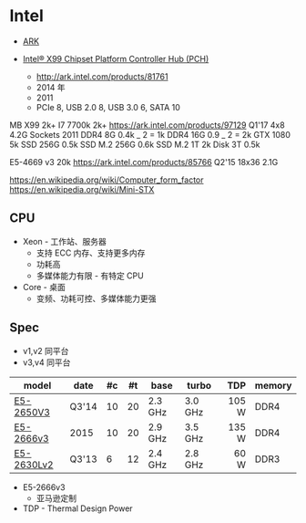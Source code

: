 # Intel

- [ARK](http://ark.intel.com/)

- [Intel® X99 Chipset Platform Controller Hub (PCH)](https://en.wikipedia.org/wiki/Intel_X99)
  - http://ark.intel.com/products/81761
  - 2014 年
  - 2011
  - PCIe 8, USB 2.0 8, USB 3.0 6, SATA 10

MB X99 2k+
I7 7700k 2k+
https://ark.intel.com/products/97129
Q1'17
4x8
4.2G
Sockets 2011
DDR4 8G 0.4k _ 2 = 1k
DDR4 16G 0.9 _ 2 = 2k
GTX 1080 5k
SSD 256G 0.5k
SSD M.2 256G 0.6k
SSD M.2 1T 2k
Disk 3T 0.5k

E5-4669 v3 20k
https://ark.intel.com/products/85766
Q2'15
18x36
2.1G

https://en.wikipedia.org/wiki/Computer_form_factor
https://en.wikipedia.org/wiki/Mini-STX

## CPU

- Xeon - 工作站、服务器
  - 支持 ECC 内存、支持更多内存
  - 功耗高
  - 多媒体能力有限 - 有特定 CPU
- Core - 桌面
  - 变频、功耗可控、多媒体能力更强

## Spec

- v1,v2 同平台
- v3,v4 同平台

| model        | date  | #c  | #t  | base    | turbo   |   TDP | memory |
| ------------ | ----- | --- | --- | ------- | ------- | ----: | ------ |
| [E5-2650V3]  | Q3'14 | 10  | 20  | 2.3 GHz | 3.0 GHz | 105 W | DDR4   |
| [E5-2666v3]  | 2015  | 10  | 20  | 2.9 GHz | 3.5 GHz | 135 W | DDR4   |
| [E5-2630Lv2] | Q3'13 | 6   | 12  | 2.4 GHz | 2.8 GHz |  60 W | DDR3   |

[e5-2650v3]: https://ark.intel.com/products/81705
[e5-2666v3]: https://www.cpu-upgrade.com/CPUs/Intel/Xeon/E5-2666_v3.html
[e5-2630lv2]: https://ark.intel.com/products/75791

- E5-2666v3
  - 亚马逊定制
- TDP - Thermal Design Power
